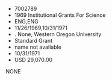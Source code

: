 * 7002789
* 1969 Institutional Grants For Science
* ENG,ENG
* 11/26/1969,10/31/1971
*  . None, Western Oregon University
* Standard Grant
*   name not available
* 10/31/1971
* USD 29,070.00

NONE